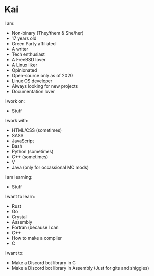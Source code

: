 # Kai
I am:
- Non-binary (They/them & She/her)
- 17 years old
- Green Party affiliated
- A writer
- Tech enthusiast
- A FreeBSD lover
- A Linux liker
- Opinionated
- Open-source only as of 2020
- Linux OS developer
- Always looking for new projects
- Documentation lover

I work on:
- Stuff

I work with:
- HTML/CSS (sometimes)
- SASS
- JavaScript
- Bash
- Python (sometimes)
- C++ (sometimes)
- V
- Java (only for occassional MC mods)

I am learning: 
- Stuff

I want to learn:
- Rust
- Go
- Crystal
- Assembly
- Fortran (because I can
- C++
- How to make a compiler
- C

I want to:
- Make a Discord bot library in C
- Make a Discord bot library in Assembly (Just for gits and shiggles)
